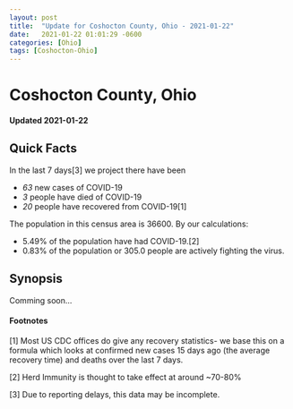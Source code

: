 ```yaml
---
layout: post
title:  "Update for Coshocton County, Ohio - 2021-01-22"
date:   2021-01-22 01:01:29 -0600
categories: [Ohio]
tags: [Coshocton-Ohio]
---
```


# Coshocton County, Ohio
#### Updated 2021-01-22

## Quick Facts

In the last 7 days[3] we project there have been
- *63* new cases of COVID-19
- *3* people have died of COVID-19
- *20* people have recovered from COVID-19[1]

The population in this census area is 36600. By our calculations:
- 5.49% of the population have had COVID-19.[2]
- 0.83% of the population or 305.0 people are actively fighting the virus.

## Synopsis

Comming soon...


#### Footnotes

[1] Most US CDC offices do give any recovery statistics- we base this on a formula which looks at confirmed new cases
15 days ago (the average recovery time) and deaths over the last 7 days.

[2] Herd Immunity is thought to take effect at around ~70-80%

[3] Due to reporting delays, this data may be incomplete.
 
    